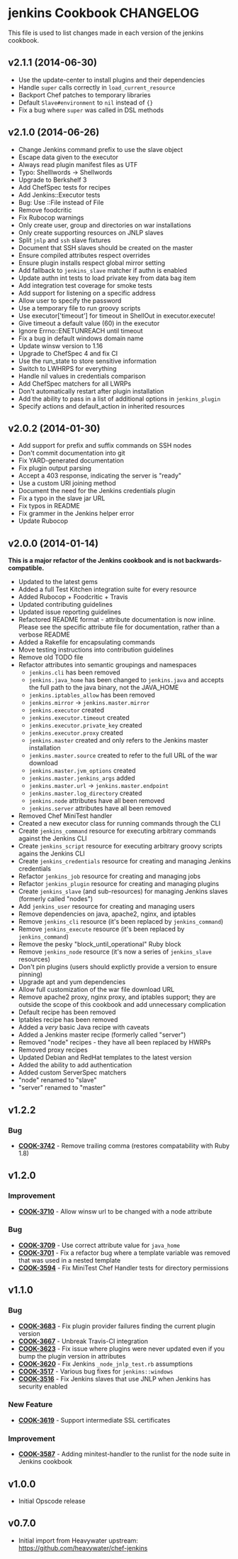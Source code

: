jenkins Cookbook CHANGELOG
==========================
This file is used to list changes made in each version of the jenkins cookbook.

v2.1.1 (2014-06-30)
-------------------
- Use the update-center to install plugins and their dependencies
- Handle `super` calls correctly in `load_current_resource`
- Backport Chef patches to temporary libraries
- Default `Slave#environment` to `nil` instead of `{}`
- Fix a bug where `super` was called in DSL methods


v2.1.0 (2014-06-26)
-------------------
- Change Jenkins command prefix to use the slave object
- Escape data given to the executor
- Always read plugin manifest files as UTF
- Typo: Shelllwords -> Shellwords
- Upgrade to Berkshelf 3
- Add ChefSpec tests for recipes
- Add Jenkins::Executor tests
- Bug: Use ::File instead of File
- Remove foodcritic
- Fix Rubocop warnings
- Only create user, group and directories on war installations
- Only create supporting resources on JNLP slaves
- Split `jnlp` and `ssh` slave fixtures
- Document that SSH slaves should be created on the master
- Ensure compiled attributes respect overrides
- Ensure plugin installs respect global mirror setting
- Add fallback to `jenkins_slave` matcher if authn is enabled
- Update authn int tests to load private key from data bag item
- Add integration test coverage for smoke tests
- Add support for listening on a specific address
- Allow user to specify the password
- Use a temporary file to run groovy scripts
- Use executor['timeout'] for timeout in ShellOut in executor.execute!
- Give timeout a default value (60) in the executor
- Ignore Errno::ENETUNREACH until timeout
- Fix a bug in default windows domain name
- Update winsw version to 1.16
- Upgrade to ChefSpec 4 and fix CI
- Use the run_state to store sensitive information
- Switch to LWHRPS for everything
- Handle nil values in credentials comparison
- Add ChefSpec matchers for all LWRPs
- Don't automatically restart after plugin installation
- Add the ability to pass in a list of additional options in `jenkins_plugin`
- Specify actions and default_action in inherited resources


v2.0.2 (2014-01-30)
-------------------
- Add support for prefix and suffix commands on SSH nodes
- Don't commit documentation into git
- Fix YARD-generated documentation
- Fix plugin output parsing
- Accept a 403 response, indicating the server is "ready"
- Use a custom URI joining method
- Document the need for the Jenkins credentials plugin
- Fix a typo in the slave jar URL
- Fix typos in README
- Fix grammer in the Jenkins helper error
- Update Rubocop


v2.0.0 (2014-01-14)
-------------------
**This is a major refactor of the Jenkins cookbook and is not backwards-compatible.**
- Updated to the latest gems
- Added a full Test Kitchen integration suite for every resource
- Added Rubocop + Foodcritic + Travis
- Updated contributing guidelines
- Updated issue reporting guidelines
- Refactored README format - attribute documentation is now inline. Please see the specific attribute file for documentation, rather than a verbose README
- Added a Rakefile for encapsulating commands
- Move testing instructions into contribution guidelines
- Remove old TODO file
- Refactor attributes into semantic groupings and namespaces
  - `jenkins.cli` has been removed
  - `jenkins.java_home` has been changed to `jenkins.java` and accepts the full path to the java binary, not the JAVA_HOME
  - `jenkins.iptables_allow` has been removed
  - `jenkins.mirror` -> `jenkins.master.mirror`
  - `jenkins.executor` created
  - `jenkins.executor.timeout` created
  - `jenkins.executor.private_key` created
  - `jenkins.executor.proxy` created
  - `jenkins.master` created and only refers to the Jenkins master installation
  - `jenkins.master.source` created to refer to the full URL of the war download
  - `jenkins.master.jvm_options` created
  - `jenkins.master.jenkins_args` added
  - `jenkins.master.url` -> `jenkins.master.endpoint`
  - `jenkins.master.log_directory` created
  - `jenkins.node` attributes have all been removed
  - `jenkins.server` attributes have all been removed
- Removed Chef MiniTest handler
- Created a new executor class for running commands through the CLI
- Create `jenkins_command` resource for executing arbitrary commands against the Jenkins CLI
- Create `jenkins_script` resource for executing arbitrary groovy scripts agains the Jenkins CLI
- Create `jenkins_credentials` resource for creating and managing Jenkins credentials
- Refactor `jenkins_job` resource for creating and managing jobs
- Refactor `jenkins_plugin` resource for creating and managing plugins
- Create `jenkins_slave` (and sub-resources) for managing Jenkins slaves (formerly called "nodes")
- Add `jenkins_user` resource for creating and managing users
- Remove dependencies on java, apache2, nginx, and iptables
- Remove `jenkins_cli` resource (it's been replaced by `jenkins_command`)
- Remove `jenkins_execute` resource (it's been replaced by `jenkins_command`)
- Remove the pesky "block_until_operational" Ruby block
- Remove `jenkins_node` resource (it's now a series of `jenkins_slave` resources)
- Don't pin plugins (users should explictly provide a version to ensure pinning)
- Upgrade apt and yum dependencies
- Allow full customization of the war file download URL
- Remove apache2 proxy, nginx proxy, and iptables support; they are outside the scope of this cookbook and add unnecessary complication
- Default recipe has been removed
- Iptables recipe has been removed
- Added a _very_ basic Java recipe with caveats
- Added a Jenkins master recipe (formerly called "server")
- Removed "node" recipes - they have all been replaced by HWRPs
- Removed proxy recipes
- Updated Debian and RedHat templates to the latest version
- Added the ability to add authentication
- Added custom ServerSpec matchers
- "node" renamed to "slave"
- "server" renamed to "master"


v1.2.2
------
### Bug
- **[COOK-3742](https://tickets.opscode.com/browse/COOK-3742)** - Remove trailing comma (restores compatability with Ruby 1.8)


v1.2.0
------
### Improvement
- **[COOK-3710](https://tickets.opscode.com/browse/COOK-3710)** - Allow winsw url to be changed with a node attribute

### Bug
- **[COOK-3709](https://tickets.opscode.com/browse/COOK-3709)** - Use correct attribute value for `java_home`
- **[COOK-3701](https://tickets.opscode.com/browse/COOK-3701)** - Fix a refactor bug where a template variable was removed that was used in a nested template
- **[COOK-3594](https://tickets.opscode.com/browse/COOK-3594)** - Fix MiniTest Chef Handler tests for directory permissions


v1.1.0
------
### Bug
- **[COOK-3683](https://tickets.opscode.com/browse/COOK-3683)** - Fix plugin provider failures finding the current plugin version
- **[COOK-3667](https://tickets.opscode.com/browse/COOK-3667)** - Unbreak Travis-CI integration
- **[COOK-3623](https://tickets.opscode.com/browse/COOK-3623)** - Fix issue where plugins were never updated even if you bump the plugin version in attributes
- **[COOK-3620](https://tickets.opscode.com/browse/COOK-3620)** - Fix Jenkins `_node_jnlp_test.rb` assumptions
- **[COOK-3517](https://tickets.opscode.com/browse/COOK-3517)** - Various bug fixes for `jenkins::windows`
- **[COOK-3516](https://tickets.opscode.com/browse/COOK-3516)** - Fix Jenkins slaves that use JNLP when Jenkins has security enabled

### New Feature
- **[COOK-3619](https://tickets.opscode.com/browse/COOK-3619)** - Support intermediate SSL certificates

### Improvement
- **[COOK-3587](https://tickets.opscode.com/browse/COOK-3587)** - Adding minitest-handler to the runlist for the node suite in Jenkins cookbook

v1.0.0
------

- Initial Opscode release

v0.7.0
------

- Initial import from Heavywater upstream: https://github.com/heavywater/chef-jenkins
